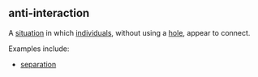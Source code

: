 ## anti-interaction

A [situation](situation.md) in which [individuals](individual.md), without using a [hole](hole.md), appear to connect.

Examples include:
- [separation](separation.md)
